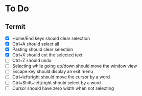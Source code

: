 # To Do

## Termit

- [x] Home/End keys should clear selection
- [x] Ctrl+A should select all
- [x] Pasting should clear selection
- [x] Ctrl+X should cut the selected text
- [ ] Ctrl+Z should undo
- [ ] Selecting while going up/down should move the window view
- [ ] Escape key should display an exit menu
- [ ] Ctrl+left/right should move the cursor by a word
- [ ] Ctrl+Shift+left/right should select by a word
- [ ] Cursor should have zero width when not selecting
